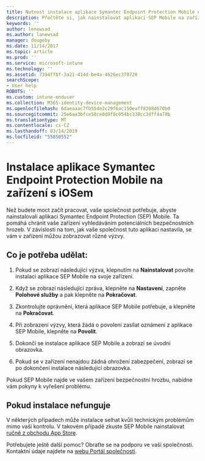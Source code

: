 ```yaml
---
title: Nutnost instalace aplikace Symantec Endpoint Protection Mobile na zařízení s iOSem | Dokumentace Microsoftu
description: Přečtěte si, jak nainstalovat aplikaci SEP Mobile na zařízení s iOSem.
keywords: ''
author: lenewsad
ms.author: lanewsad
manager: dougeby
ms.date: 11/14/2017
ms.topic: article
ms.prod: ''
ms.service: microsoft-intune
ms.technology: ''
ms.assetid: 7394ff8f-3a21-414d-be4a-4626ec370720
searchScope:
- User help
ROBOTS: ''
ms.custom: intune-enduser
ms.collection: M365-identity-device-management
ms.openlocfilehash: 6daeaaac7fb554e2c29f6ac150eaff8308d670b0
ms.sourcegitcommit: 25e6aa3bfce58ce8d9f8c054bc338cc3dff4a78b
ms.translationtype: MT
ms.contentlocale: cs-CZ
ms.lasthandoff: 03/14/2019
ms.locfileid: "55850552"
---
```

# <a name="install-symantec-endpoint-protection-mobile-on-your-ios-device"></a>Instalace aplikace Symantec Endpoint Protection Mobile na zařízení s iOSem

Než budete moct začít pracovat, vaše společnost potřebuje, abyste nainstalovali aplikaci Symantec Endpoint Protection (SEP) Mobile. Ta pomáhá chránit vaše zařízení vyhledáváním potenciálních bezpečnostních hrozeb. V závislosti na tom, jak vaše společnost tuto aplikaci nastavila, se vám v zařízení můžou zobrazovat různé výzvy.

## <a name="what-you-need-to-do"></a>Co je potřeba udělat:

1.  Pokud se zobrazí následující výzva, klepnutím na **Nainstalovat** povolte instalaci aplikace SEP Mobile na svoje zařízení.

2. Když se zobrazí následující zpráva, klepněte na **Nastavení**, zapněte **Polohové služby** a pak klepněte na **Pokračovat**.

3. Zkontrolujte oprávnění, která aplikace SEP Mobile potřebuje, a klepněte na **Pokračovat**.

4. Při zobrazení výzvy, která žádá o povolení zasílat oznámení z aplikace SEP Mobile, klepněte na **Povolit**.

5. Dokončí se instalace aplikace SEP Mobile a zobrazí se úvodní obrazovka.

6. Pokud se v zařízení nenajdou žádná ohrožení zabezpečení, zobrazí se po dokončení instalace následující obrazovka.

Pokud SEP Mobile najde ve vašem zařízení bezpečnostní hrozbu, nabídne vám pokyny k vyřešení problému.

## <a name="if-the-installation-doesnt-work"></a>Pokud instalace nefunguje

V některých případech může instalace selhat kvůli technickým problémům mimo vaši kontrolu. V takovém případě zkuste SEP Mobile nainstalovat [ručně z obchodu App Store](https://itunes.apple.com/app/sep-mobile/id695620821).

Potřebujete ještě další pomoc? Obraťte se na podporu ve vaší společnosti. Kontaktní údaje najdete na [webu Portál společnosti](https://go.microsoft.com/fwlink/?linkid=2010980).

